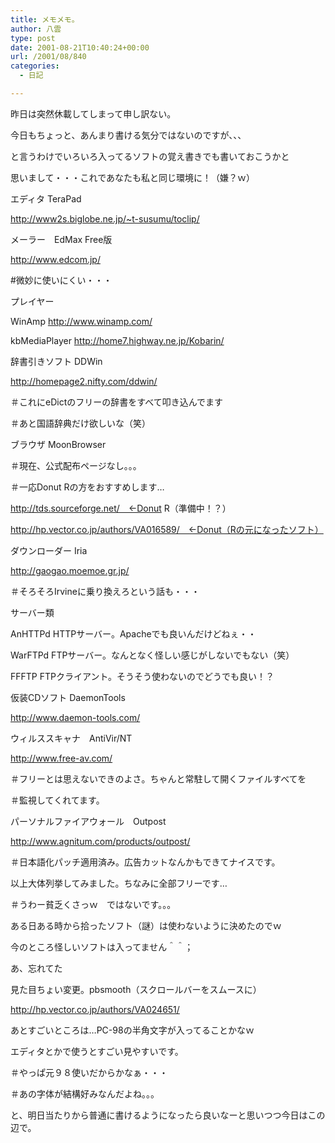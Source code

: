 ```yaml
---
title: メモメモ。
author: 八雲
type: post
date: 2001-08-21T10:40:24+00:00
url: /2001/08/840
categories:
  - 日記

---
```

昨日は突然休載してしまって申し訳ない。
  
今日もちょっと、あんまり書ける気分ではないのですが、、、
  
と言うわけでいろいろ入ってるソフトの覚え書きでも書いておこうかと
  
思いまして・・・これであなたも私と同じ環境に！（嫌？ｗ）

エディタ TeraPad
  
http://www2s.biglobe.ne.jp/~t-susumu/toclip/

メーラー　EdMax Free版
  
http://www.edcom.jp/
  
#微妙に使いにくい・・・

プレイヤー
  
WinAmp http://www.winamp.com/
  
kbMediaPlayer http://home7.highway.ne.jp/Kobarin/

辞書引きソフト DDWin
  
http://homepage2.nifty.com/ddwin/
  
＃これにeDictのフリーの辞書をすべて叩き込んでます
  
＃あと国語辞典だけ欲しいな（笑）

ブラウザ MoonBrowser
  
＃現在、公式配布ページなし。。。
  
＃一応Donut Rの方をおすすめします…
  
http://tds.sourceforge.net/　←Donut R（準備中！？）
  
http://hp.vector.co.jp/authors/VA016589/　←Donut（Rの元になったソフト）

ダウンローダー Iria
  
http://gaogao.moemoe.gr.jp/
  
＃そろそろIrvineに乗り換えろという話も・・・

サーバー類
  
AnHTTPd HTTPサーバー。Apacheでも良いんだけどねぇ・・
  
WarFTPd FTPサーバー。なんとなく怪しい感じがしないでもない（笑）
  
FFFTP FTPクライアント。そうそう使わないのでどうでも良い！？

仮装CDソフト DaemonTools
  
http://www.daemon-tools.com/

ウィルススキャナ　AntiVir/NT
  
http://www.free-av.com/
  
＃フリーとは思えないできのよさ。ちゃんと常駐して開くファイルすべてを
  
＃監視してくれてます。

パーソナルファイアウォール　Outpost
  
http://www.agnitum.com/products/outpost/
  
＃日本語化パッチ適用済み。広告カットなんかもできてナイスです。

以上大体列挙してみました。ちなみに全部フリーです…
  
＃うわー貧乏くさっｗ　ではないです。。。
  
ある日ある時から拾ったソフト（謎）は使わないように決めたのでｗ
  
今のところ怪しいソフトは入ってません＾＾；
  
あ、忘れてた

見た目ちょい変更。pbsmooth（スクロールバーをスムースに）
  
http://hp.vector.co.jp/authors/VA024651/

あとすごいところは…PC-98の半角文字が入ってることかなｗ
  
エディタとかで使うとすごい見やすいです。
  
＃やっぱ元９８使いだからかなぁ・・・
  
＃あの字体が結構好みなんだよね。。。

と、明日当たりから普通に書けるようになったら良いなーと思いつつ今日はこの辺で。